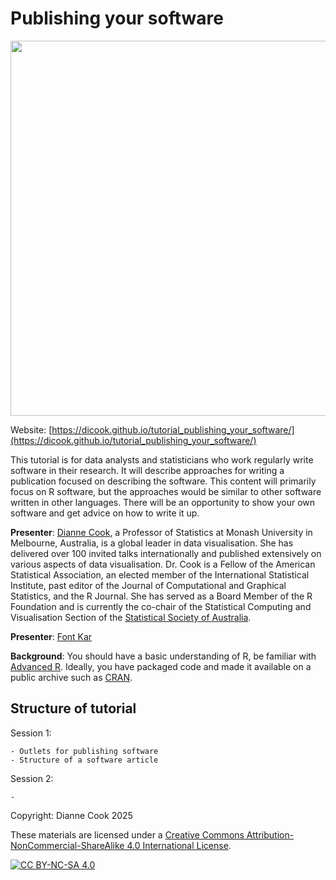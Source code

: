 # Publishing your software

<img src="images/website_image.png" align="center" width="600" />

Website: [https://dicook.github.io/tutorial_publishing_your_software/](https://dicook.github.io/tutorial_publishing_your_software/)

This tutorial is for data analysts and statisticians who work regularly write 
software in their research. It will describe approaches for writing a publication 
focused on describing the software. This content will primarily focus on R software, 
but the approaches would be similar to other software written in other languages.  There will be an opportunity to show your own software 
and get advice on how to write it up. 

**Presenter**: [Dianne Cook](https://www.dicook.org), a Professor of 
Statistics at Monash University in Melbourne, Australia, is a global leader
in data visualisation. She has delivered over 100 invited talks 
internationally and published extensively on various aspects of data 
visualisation. Dr. Cook is a Fellow of the American Statistical 
Association, an elected member of the International Statistical 
Institute, past editor of the Journal of Computational and Graphical 
Statistics, and the R Journal. She has served as a Board Member of the 
R Foundation and is currently the co-chair of the Statistical Computing 
and Visualisation Section of the [Statistical Society of Australia](https://www.statsoc.org.au).

**Presenter**: [Font Kar](https://fontikar.github.io)

**Background**: You should have a basic understanding of R, be familiar 
with [Advanced R](https://adv-r.hadley.nz). Ideally, you have packaged code and made it 
available on a public archive such as [CRAN](https://cran.r-project.org).

## Structure of tutorial

Session 1:

    - Outlets for publishing software
    - Structure of a software article

Session 2: 

    - 


Copyright: Dianne Cook 2025

These materials are licensed under a
[Creative Commons Attribution-NonCommercial-ShareAlike 4.0 International License][cc-by-nc-sa].

[![CC BY-NC-SA 4.0][cc-by-nc-sa-image]][cc-by-nc-sa]

[cc-by-nc-sa]: http://creativecommons.org/licenses/by-nc-sa/4.0/
[cc-by-nc-sa-image]: https://licensebuttons.net/l/by-nc-sa/4.0/88x31.png
[cc-by-nc-sa-shield]: https://img.shields.io/badge/License-CC%20BY--NC--SA%204.0-lightgrey.svg

